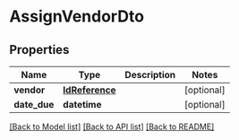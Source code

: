 # AssignVendorDto

## Properties
Name | Type | Description | Notes
------------ | ------------- | ------------- | -------------
**vendor** | [**IdReference**](IdReference.md) |  | [optional] 
**date_due** | **datetime** |  | [optional] 

[[Back to Model list]](../README.md#documentation-for-models) [[Back to API list]](../README.md#documentation-for-api-endpoints) [[Back to README]](../README.md)

